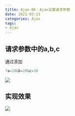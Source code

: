 ```yaml
---
title: Ajax-06：Ajax设置请求参数
date: 2021-03-23
categories: Ajax
tags: 
- Ajax
---
```

## 请求参数中的a,b,c
通过添加
```js
?a=10&b=20&c=30
```
![](https://img-blog.csdnimg.cn/img_convert/57ab0a800c2c5de19bf9af2c9844c891.png)
## 实现效果
![](https://img-blog.csdnimg.cn/img_convert/a01822786c92c6e52ce5aae466afacf1.png)